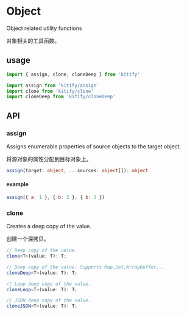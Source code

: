 # Object

Object related utility functions

对象相关的工具函数。

## usage

```ts
import { assign, clone, cloneDeep } from 'kitify'

import assign from 'kitify/assign'
import clone from 'kitify/clone'
import cloneDeep from 'kitify/cloneDeep'
```

## API

### assign

Assigns enumerable properties of source objects to the target object.

将源对象的属性分配到目标对象上。

```ts
assign(target: object, ...sources: object[]): object
```

#### example

```js
assign({ a: 1 }, { b: 2 }, { b: 3 })
```

### clone

Creates a deep copy of the value.

创建一个深拷贝。

```ts
// Deep copy of the value.
clone<T>(value: T): T;

// Deep copy of the value. Supports Map,Set,ArrayBuffer...
cloneDeep<T>(value: T): T;

// Loop deep copy of the value.
cloneLoop<T>(value: T): T;

// JSON deep copy of the value.
cloneJSON<T>(value: T): T;
```
